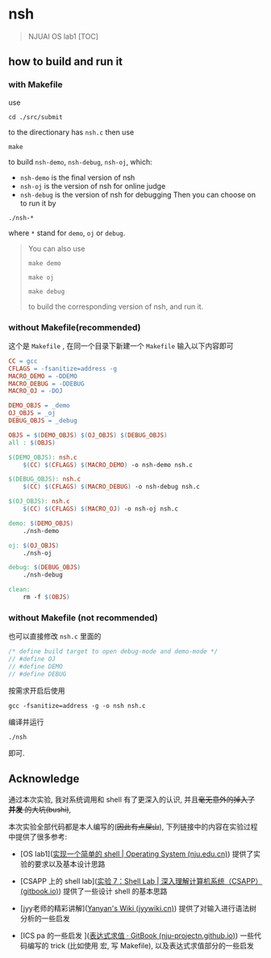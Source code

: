 # nsh
> NJUAI OS lab1
[TOC]

## how to build and run it

### with Makefile
use
```shell
cd ./src/submit
```
to the directionary has `nsh.c`
then use

```shell
make
```

to build `nsh-demo`, `nsh-debug`, `nsh-oj`, which:

- `nsh-demo` is the final version of nsh
- `nsh-oj` is the version of nsh for online judge
- `nsh-debug` is the version of nsh for debugging
  Then you can choose on to run it by

```shell
./nsh-*
```

where `*` stand for `demo`, `oj` or `debug`.

> You can also use
>
> ```shell
> make demo
> ```
>
> ```shell
> make oj
> ```
>
> ```shell
> make debug
> ```
>
> to build the corresponding version of nsh, and run it.

### without Makefile(recommended)

这个是 `Makefile` , 在同一个目录下新建一个 `Makefile` 输入以下内容即可

```Makefile
CC = gcc
CFLAGS = -fsanitize=address -g
MACRO_DEMO = -DDEMO
MACRO_DEBUG = -DDEBUG
MACRO_OJ = -DOJ

DEMO_OBJS = _demo
OJ_OBJS = _oj
DEBUG_OBJS = _debug

OBJS = $(DEMO_OBJS) $(OJ_OBJS) $(DEBUG_OBJS)
all : $(OBJS)

$(DEMO_OBJS): nsh.c
	$(CC) $(CFLAGS) $(MACRO_DEMO) -o nsh-demo nsh.c

$(DEBUG_OBJS): nsh.c
	$(CC) $(CFLAGS) $(MACRO_DEBUG) -o nsh-debug nsh.c

$(OJ_OBJS): nsh.c
	$(CC) $(CFLAGS) $(MACRO_OJ) -o nsh-oj nsh.c

demo: $(DEMO_OBJS)
	./nsh-demo

oj: $(OJ_OBJS)
	./nsh-oj

debug: $(DEBUG_OBJS)
	./nsh-debug

clean:
	rm -f $(OBJS)

```

### without Makefile (not recommended)

也可以直接修改 `nsh.c` 里面的

```c
/* define build target to open debug-mode and demo-mode */
// #define OJ
// #define DEMO
// #define DEBUG
```

按需求开启后使用

```shell
gcc -fsanitize=address -g -o nsh nsh.c
```

编译并运行

```shell
./nsh
```

即可.
## Acknowledge

通过本次实验, 我对系统调用和 shell 有了更深入的认识, 并且~~毫无意外的掉入了 **并发** 的大坑(bushi)~~, 

本次实验全部代码都是本人编写的(~~因此有点屎山~~), 下列链接中的内容在实验过程中提供了很多参考:

- [OS lab1]([实现一个简单的 shell | Operating System (nju.edu.cn)](https://gist.nju.edu.cn/course-os/docs/labs/lab1.html)) 提供了实验的要求以及基本设计思路

- [CSAPP 上的 shell lab]([实验 7：Shell Lab | 深入理解计算机系统（CSAPP） (gitbook.io)](https://hansimov.gitbook.io/csapp/labs/shell-lab)) 提供了一些设计 shell 的基本思路

- [jyy老师的精彩讲解]([Yanyan's Wiki (jyywiki.cn)](https://jyywiki.cn/OS/2024/lect16.md)) 提供了对输入进行语法树分析的一些启发

- [ICS pa 的一些启发 ]([表达式求值 · GitBook (nju-projectn.github.io)](https://nju-projectn.github.io/ics-pa-gitbook/ics2023/1.5.html)) 一些代码编写的 trick (比如使用 宏, 写 Makefile), 以及表达式求值部分的一些启发
